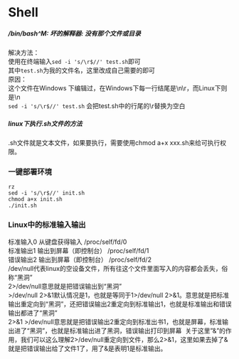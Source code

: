 # Shell
##### /bin/bash^M: 坏的解释器: 没有那个文件或目录 
解决方法：<br>
    使用在终端输入`sed -i 's/\r$//' test.sh`即可 <br>
    其中`test.sh`为我的文件名，这里改成自己需要的即可<br>
原因：<br>
    这个文件在Windows 下编辑过，在Windows下每一行结尾是\n\r，而Linux下则是\n<br>
    `sed -i 's/\r$//' test.sh` 会把test.sh中的行尾的\r替换为空白<br>    
##### linux下执行.sh文件的方法  
.sh文件就是文本文件，如果要执行，需要使用chmod a+x xxx.sh来给可执行权限。  

### 一键部署环境
```shell
rz
sed -i 's/\r$//' init.sh
chmod a+x init.sh
./init.sh
```
### Linux中的标准输入输出   
标准输入0    从键盘获得输入 /proc/self/fd/0    
标准输出1    输出到屏幕（即控制台） /proc/self/fd/1    
错误输出2    输出到屏幕（即控制台） /proc/self/fd/2    
/dev/null代表linux的空设备文件，所有往这个文件里面写入的内容都会丢失，俗称“黑洞”    
2>/dev/null意思就是把错误输出到“黑洞”   
\>/dev/null 2>&1默认情况是1，也就是等同于1>/dev/null 2>&1。意思就是把标准输出重定向到“黑洞”，还把错误输出2重定向到标准输出1，也就是标准输出和错误输出都进了“黑洞”    
2>&1 >/dev/null意思就是把错误输出2重定向到标准出书1，也就是屏幕，标准输出进了“黑洞”，也就是标准输出进了黑洞，错误输出打印到屏幕 
关于这里”&”的作用，我们可以这么理解2>/dev/null重定向到文件，那么2>&1，这里如果去掉了&就是把错误输出给了文件1了，用了&是表明1是标准输出。
